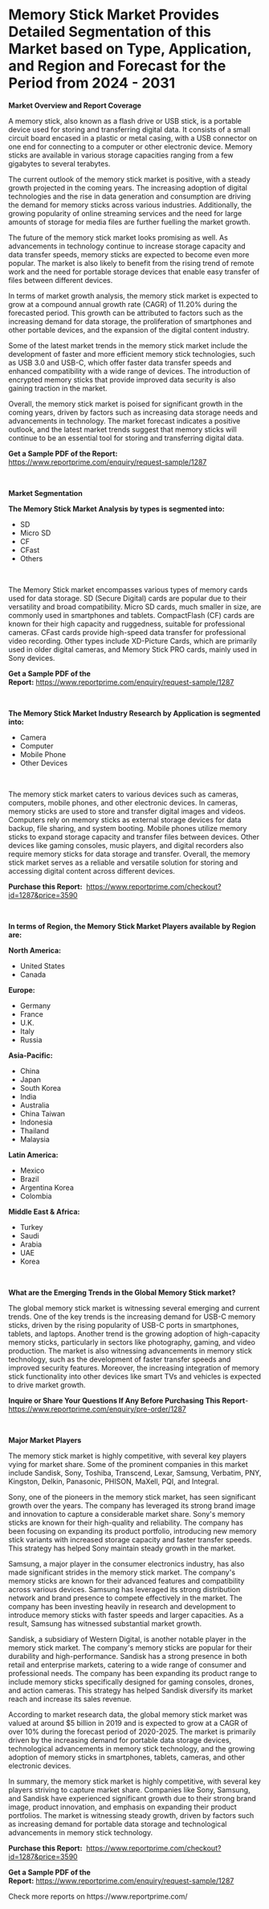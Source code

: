 <p><h1>Memory Stick Market Provides Detailed Segmentation of this Market based on Type, Application, and Region and Forecast for the Period from 2024 - 2031</h1></p><p><strong>Market Overview and Report Coverage</strong></p>
<p><p>A memory stick, also known as a flash drive or USB stick, is a portable device used for storing and transferring digital data. It consists of a small circuit board encased in a plastic or metal casing, with a USB connector on one end for connecting to a computer or other electronic device. Memory sticks are available in various storage capacities ranging from a few gigabytes to several terabytes.</p><p>The current outlook of the memory stick market is positive, with a steady growth projected in the coming years. The increasing adoption of digital technologies and the rise in data generation and consumption are driving the demand for memory sticks across various industries. Additionally, the growing popularity of online streaming services and the need for large amounts of storage for media files are further fuelling the market growth.</p><p>The future of the memory stick market looks promising as well. As advancements in technology continue to increase storage capacity and data transfer speeds, memory sticks are expected to become even more popular. The market is also likely to benefit from the rising trend of remote work and the need for portable storage devices that enable easy transfer of files between different devices.</p><p>In terms of market growth analysis, the memory stick market is expected to grow at a compound annual growth rate (CAGR) of 11.20% during the forecasted period. This growth can be attributed to factors such as the increasing demand for data storage, the proliferation of smartphones and other portable devices, and the expansion of the digital content industry.</p><p>Some of the latest market trends in the memory stick market include the development of faster and more efficient memory stick technologies, such as USB 3.0 and USB-C, which offer faster data transfer speeds and enhanced compatibility with a wide range of devices. The introduction of encrypted memory sticks that provide improved data security is also gaining traction in the market.</p><p>Overall, the memory stick market is poised for significant growth in the coming years, driven by factors such as increasing data storage needs and advancements in technology. The market forecast indicates a positive outlook, and the latest market trends suggest that memory sticks will continue to be an essential tool for storing and transferring digital data.</p></p>
<p><strong>Get a Sample PDF of the Report:</strong> <a href="https://www.reportprime.com/enquiry/request-sample/1287">https://www.reportprime.com/enquiry/request-sample/1287</a></p>
<p>&nbsp;</p>
<p><strong>Market Segmentation</strong></p>
<p><strong>The Memory Stick Market Analysis by types is segmented into:</strong></p>
<p><ul><li>SD</li><li>Micro SD</li><li>CF</li><li>CFast</li><li>Others</li></ul></p>
<p>&nbsp;</p>
<p><p>The Memory Stick market encompasses various types of memory cards used for data storage. SD (Secure Digital) cards are popular due to their versatility and broad compatibility. Micro SD cards, much smaller in size, are commonly used in smartphones and tablets. CompactFlash (CF) cards are known for their high capacity and ruggedness, suitable for professional cameras. CFast cards provide high-speed data transfer for professional video recording. Other types include XD-Picture Cards, which are primarily used in older digital cameras, and Memory Stick PRO cards, mainly used in Sony devices.</p></p>
<p><strong>Get a Sample PDF of the Report:</strong>&nbsp;<a href="https://www.reportprime.com/enquiry/request-sample/1287">https://www.reportprime.com/enquiry/request-sample/1287</a></p>
<p>&nbsp;</p>
<p><strong>The Memory Stick Market Industry Research by Application is segmented into:</strong></p>
<p><ul><li>Camera</li><li>Computer</li><li>Mobile Phone</li><li>Other Devices</li></ul></p>
<p>&nbsp;</p>
<p><p>The memory stick market caters to various devices such as cameras, computers, mobile phones, and other electronic devices. In cameras, memory sticks are used to store and transfer digital images and videos. Computers rely on memory sticks as external storage devices for data backup, file sharing, and system booting. Mobile phones utilize memory sticks to expand storage capacity and transfer files between devices. Other devices like gaming consoles, music players, and digital recorders also require memory sticks for data storage and transfer. Overall, the memory stick market serves as a reliable and versatile solution for storing and accessing digital content across different devices.</p></p>
<p><strong>Purchase this Report:</strong>&nbsp; <a href="https://www.reportprime.com/checkout?id=1287&price=3590">https://www.reportprime.com/checkout?id=1287&price=3590</a></p>
<p>&nbsp;</p>
<p><strong>In terms of Region, the Memory Stick Market Players available by Region are:</strong></p>
<p>
    <p> <strong> North America: </strong>
        <ul>
            <li>United States</li>
            <li>Canada</li>
        </ul>
        </p> 
    <p> <strong> Europe: </strong>
        <ul>
            <li>Germany</li>
            <li>France</li>
            <li>U.K.</li>
            <li>Italy</li>
            <li>Russia</li>
        </ul>
        </p> 
    <p> <strong> Asia-Pacific: </strong>
        <ul>
            <li>China</li>
            <li>Japan</li>
            <li>South Korea</li>
            <li>India</li>
            <li>Australia</li>
            <li>China Taiwan</li>
            <li>Indonesia</li>
            <li>Thailand</li>
            <li>Malaysia</li>
        </ul>
        </p> 
    <p> <strong> Latin America: </strong>
        <ul>
            <li>Mexico</li>
            <li>Brazil</li>
            <li>Argentina Korea</li>
            <li>Colombia</li>
        </ul>
        </p> 
    <p> <strong> Middle East & Africa: </strong>
        <ul>
            <li>Turkey</li>
            <li>Saudi</li>
            <li>Arabia</li>
            <li>UAE</li>
            <li>Korea</li>
        </ul>
    </p>
    </p>
<p>&nbsp;</p>
<p><strong>What are the Emerging Trends in the Global Memory Stick market?</strong></p>
<p><p>The global memory stick market is witnessing several emerging and current trends. One of the key trends is the increasing demand for USB-C memory sticks, driven by the rising popularity of USB-C ports in smartphones, tablets, and laptops. Another trend is the growing adoption of high-capacity memory sticks, particularly in sectors like photography, gaming, and video production. The market is also witnessing advancements in memory stick technology, such as the development of faster transfer speeds and improved security features. Moreover, the increasing integration of memory stick functionality into other devices like smart TVs and vehicles is expected to drive market growth.</p></p>
<p><strong>Inquire or Share Your Questions If Any Before Purchasing This Report</strong>- <a href="https://www.reportprime.com/enquiry/pre-order/1287">https://www.reportprime.com/enquiry/pre-order/1287</a></p>
<p>&nbsp;</p>
<p><strong>Major Market Players</strong></p>
<p><p>The memory stick market is highly competitive, with several key players vying for market share. Some of the prominent companies in this market include Sandisk, Sony, Toshiba, Transcend, Lexar, Samsung, Verbatim, PNY, Kingston, Delkin, Panasonic, PHISON, MaXell, PQI, and Integral. </p><p>Sony, one of the pioneers in the memory stick market, has seen significant growth over the years. The company has leveraged its strong brand image and innovation to capture a considerable market share. Sony's memory sticks are known for their high-quality and reliability. The company has been focusing on expanding its product portfolio, introducing new memory stick variants with increased storage capacity and faster transfer speeds. This strategy has helped Sony maintain steady growth in the market.</p><p>Samsung, a major player in the consumer electronics industry, has also made significant strides in the memory stick market. The company's memory sticks are known for their advanced features and compatibility across various devices. Samsung has leveraged its strong distribution network and brand presence to compete effectively in the market. The company has been investing heavily in research and development to introduce memory sticks with faster speeds and larger capacities. As a result, Samsung has witnessed substantial market growth.</p><p>Sandisk, a subsidiary of Western Digital, is another notable player in the memory stick market. The company's memory sticks are popular for their durability and high-performance. Sandisk has a strong presence in both retail and enterprise markets, catering to a wide range of consumer and professional needs. The company has been expanding its product range to include memory sticks specifically designed for gaming consoles, drones, and action cameras. This strategy has helped Sandisk diversify its market reach and increase its sales revenue.</p><p>According to market research data, the global memory stick market was valued at around $5 billion in 2019 and is expected to grow at a CAGR of over 10% during the forecast period of 2020-2025. The market is primarily driven by the increasing demand for portable data storage devices, technological advancements in memory stick technology, and the growing adoption of memory sticks in smartphones, tablets, cameras, and other electronic devices.</p><p>In summary, the memory stick market is highly competitive, with several key players striving to capture market share. Companies like Sony, Samsung, and Sandisk have experienced significant growth due to their strong brand image, product innovation, and emphasis on expanding their product portfolios. The market is witnessing steady growth, driven by factors such as increasing demand for portable data storage and technological advancements in memory stick technology.</p></p>
<p><strong>Purchase this Report:</strong>&nbsp;&nbsp;<a href="https://www.reportprime.com/checkout?id=1287&price=3590">https://www.reportprime.com/checkout?id=1287&price=3590</a></p>
<p></p>
<p><strong>Get a Sample PDF of the Report:</strong>&nbsp;<a href="https://www.reportprime.com/enquiry/request-sample/1287">https://www.reportprime.com/enquiry/request-sample/1287</a></p>
<p>Check more reports on https://www.reportprime.com/</p>